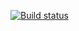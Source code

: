 [![Build status](https://ci.appveyor.com/api/projects/status/2e7jdy1lu3w57seo?svg=true)](https://ci.appveyor.com/project/SergiuCon1/pageobjects)
